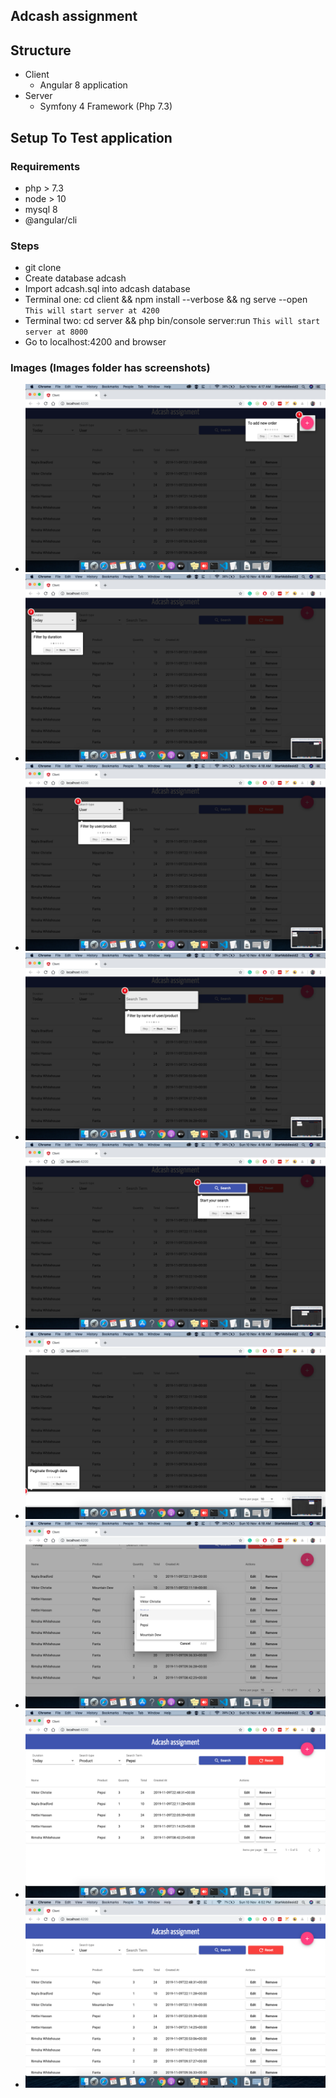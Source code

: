 ## Adcash assignment

## Structure
  - Client
    - Angular 8 application
  - Server
    - Symfony 4 Framework (Php 7.3)


## Setup To Test application

### Requirements
  - php > 7.3
  - node > 10
  - mysql 8
  - @angular/cli

### Steps
  - git clone
  - Create database adcash
  - Import adcash.sql into adcash database
  - Terminal one: cd client && npm install --verbose && ng serve --open `This will start server at 4200`
  - Terminal two: cd server && php bin/console server:run `This will start server at 8000`
  - Go to localhost:4200 and browser

### Images (Images folder has screenshots)
  - ![Screenshot 1](images/01.png)
  - ![Screenshot 2](images/02.png)
  - ![Screenshot 3](images/03.png)
  - ![Screenshot 4](images/04.png)
  - ![Screenshot 5](images/05.png)
  - ![Screenshot 6](images/06.png)
  - ![Screenshot 7](images/07.png)
  - ![Screenshot 8](images/08.png)
  - ![Screenshot 9](images/09.png)    

  
